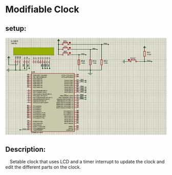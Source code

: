 # Modifiable Clock

## setup:
![Proteus setup](/AVR/n07_Modifiable_Clock/images/n07_Modifiable_Clock.png)
## Description:
&emsp;Setable clock that uses LCD and a timer interrupt to update the clock and edit the different parts on the clock.<br />
